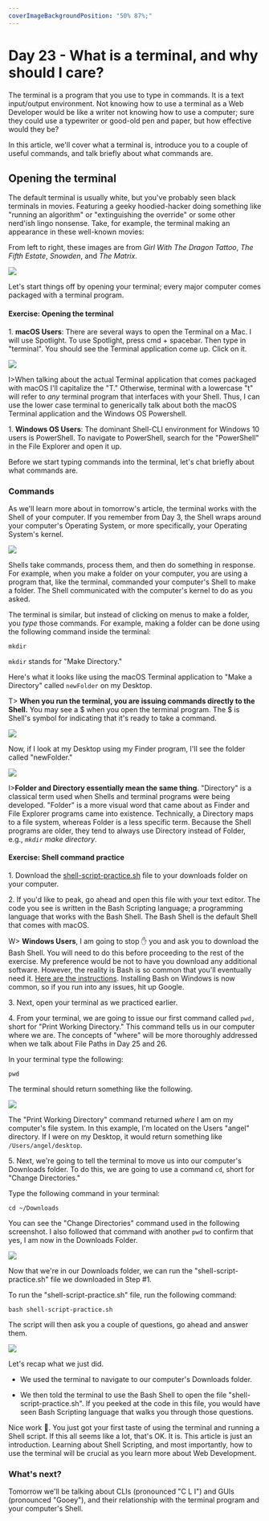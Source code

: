 ```yaml
---
coverImageBackgroundPosition: "50% 87%;"
---
```


# Day 23 - What is a terminal, and why should I care?

The terminal is a program that you use to type in commands. It is a text input/output environment.  Not knowing how to use a terminal as a Web Developer would be like a writer not knowing how to use a computer; sure they could use a typewriter or good-old pen and paper, but how effective would they be?

In this article, we'll cover what a terminal is, introduce you to a couple of useful commands, and talk briefly about what commands are.

## Opening the terminal

The default terminal is usually white, but you've probably seen black terminals in movies. Featuring a geeky hoodied-hacker doing something like "running an algorithm" or "extinguishing the override" or some other nerd'ish lingo nonsense. Take, for example, the terminal making an appearance in these well-known movies:

From left to right, these images are from _Girl With The Dragon Tattoo_, _The Fifth Estate_, _Snowden_, and _The Matrix_.

![](public/assets/terminals-hollywood.png)

Let's start things off by opening your terminal; every major computer comes packaged with a terminal program.

#### Exercise: Opening the terminal

1\. **macOS Users**: There are several ways to open the Terminal on a Mac. I will use Spotlight. To use Spotlight, press cmd + spacebar. Then type in "terminal". You should see the Terminal application come up. Click on it.

![](public/assets/terminal-spotlight.png)

I>When talking about the actual Terminal application that comes packaged with macOS I'll capitalize the "T."  Otherwise, terminal with a lowercase "t" will refer to _any_ terminal program that interfaces with your Shell.  Thus, I can use the lower case terminal to generically talk about both the macOS Terminal application and the Windows OS Powershell.

1\. **Windows OS Users**: The dominant Shell-CLI environment for Windows 10 users is PowerShell. To navigate to PowerShell, search for the "PowerShell" in the File Explorer and open it up.

Before we start typing commands into the terminal, let's chat briefly about what commands are.

### Commands

As we'll learn more about in tomorrow's article, the terminal works with the Shell of your computer.  If you remember from Day 3, the Shell wraps around your computer's Operating System, or more specifically, your Operating System's kernel.

![](public/assets/pistachio.png)

Shells take commands, process them, and then do something in response.  For example, when you make a folder on your computer, you are using a program that, like the terminal, commanded your computer's Shell to make a folder.  The Shell communicated with the computer's kernel to do as you asked.

The terminal is similar, but instead of clicking on menus to make a folder, you *type* those commands. For example, making a folder can be done using the following command inside the terminal:

```
mkdir
```

`mkdir` stands for "Make Directory."

Here's what it looks like using the macOS Terminal application to "Make a Directory" called `newFolder` on my Desktop.

T> **When you run the terminal, you are issuing commands directly to the Shell.**  You may see a $ when you open the terminal program.  The $ is Shell's symbol for indicating that it's ready to take a command. 

![](public/assets/mkdir.png)

Now, if I look at my Desktop using my Finder program, I'll see the folder called "newFolder."

![](public/assets/mkdir-2.png)

I>**Folder and Directory essentially mean the same thing**.  "Directory" is a classical term used when Shells and terminal programs were being developed. "Folder" is a more visual word that came about as Finder and File Explorer programs came into existence. Technically, a Directory maps to a file system, whereas Folder is a less specific term. Because the Shell programs are older, they tend to always use Directory instead of Folder, e.g., *`mkdir` make directory*.

#### Exercise: Shell command practice

1\. Download the [shell-script-practice.sh](src/shell-script-practice.sh) file to your downloads folder on your computer.

2\. If you'd like to peak, go ahead and open this file with your text editor.  The code you see is written in the Bash Scripting language; a programming language that works with the Bash Shell.  The Bash Shell is the default Shell that comes with macOS.

W> **Windows Users**, I am going to stop ✋ you and ask you to download the Bash Shell. You will need to do this before proceeding to the rest of the exercise.  My preference would be not to have you download any additional software.  However, the reality is Bash is so common that you'll eventually need it.  [Here are the instructions](https://www.howtogeek.com/249966/how-to-install-and-use-the-linux-bash-shell-on-windows-10/). Installing Bash on Windows is now common, so if you run into any issues, hit up Google.

3\. Next, open your terminal as we practiced earlier.

4\. From your terminal, we are going to issue our first command called `pwd,` short for "Print Working Directory."  This command tells us in our computer where we are.  The concepts of "where" will be more thoroughly addressed when we talk about File Paths in Day 25 and 26. 

In your terminal type the following:

```
pwd
```

The terminal should return something like the following. 

![](public/assets/terminal-1.png)

The "Print Working Directory" command returned *where* I am on my computer's file system.  In this example, I'm located on the Users "angel" directory.  If I were on my Desktop, it would return something like `/Users/angel/desktop`.   

5\. Next, we're going to tell the terminal to move us into our computer's Downloads folder.  To do this, we are going to use a command `cd`, short for "Change Directories."

Type the following command in your terminal:

```
cd ~/Downloads
```

You can see the "Change Directories" command used in the following screenshot. I also followed that command with another `pwd` to confirm that yes, I am now in the Downloads Folder.

![](public/assets/terminal-2.png)

Now that we're in our Downloads folder, we can run the "shell-script-practice.sh" file we downloaded in Step #1.

To run the "shell-script-practice.sh" file, run the following command:
```
bash shell-script-practice.sh
```

The script will then ask you a couple of questions, go ahead and answer them.

![](public/assets/terminal-3.gif)

Let's recap what we just did.
  
  * We used the terminal to navigate to our computer's Downloads folder.

  * We then told the terminal to use the Bash Shell to open the file "shell-script-practice.sh".  If you peeked at the code in this file, you would have seen Bash Scripting language that walks you through those questions.

Nice work 👏.  You just got your first taste of using the terminal and running a Shell script.  If this all seems like a lot, that's OK.  It is.  This article is just an introduction.  Learning about Shell Scripting, and most importantly, how to use the terminal will be crucial as you learn more about Web Development.

### What's next?

Tomorrow we'll be talking about CLIs (pronounced "C L I") and GUIs (pronounced "Gooey"), and their relationship with the terminal program and your computer's Shell.